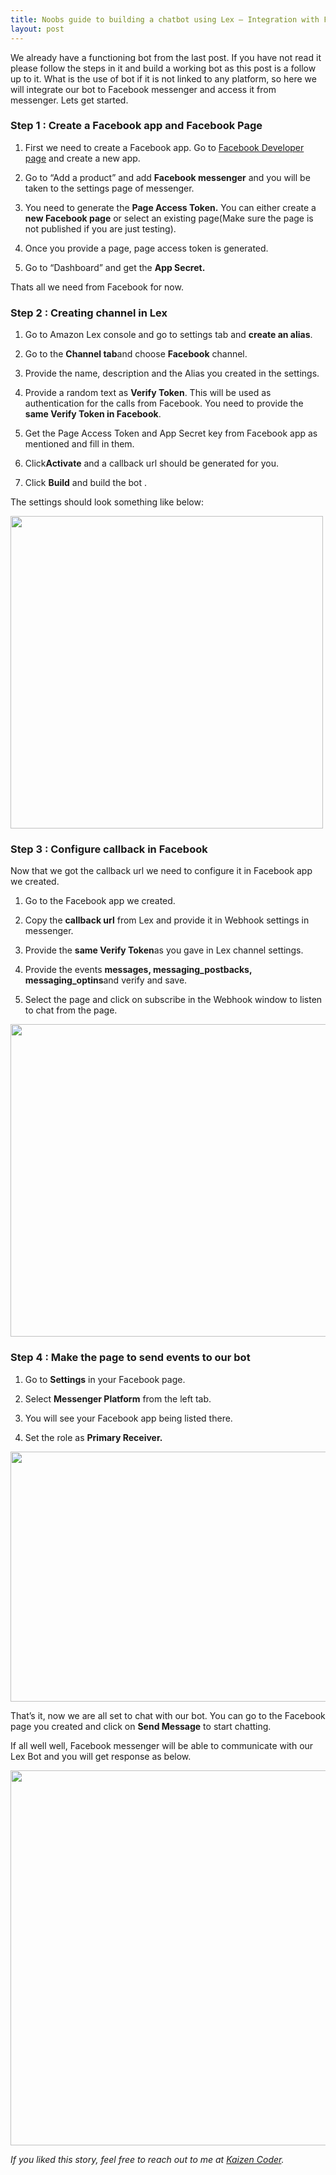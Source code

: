 ```yaml
---
title: Noobs guide to building a chatbot using Lex — Integration with Facebook
layout: post
---
```


We already have a functioning bot from the last post. If you have not read it please follow the steps in it and build a working bot as this post is a follow up to it. What is the use of bot if it is not linked to any platform, so here we will integrate our bot to Facebook messenger and access it from messenger. Lets get started.

### Step 1 : Create a Facebook app and Facebook Page

1. First we need to create a Facebook app. Go to [Facebook Developer page](https://developers.facebook.com/) and create a new app.

1. Go to “Add a product” and add **Facebook messenger** and you will be taken to the settings page of messenger.

1. You need to generate the **Page Access Token.**  You can either create a **new Facebook page** or select an existing page(Make sure the page is not published if you are just testing).

1. Once you provide a page, page access token is generated.

1. Go to “Dashboard” and get the **App Secret.**

Thats all we need from Facebook for now.

### Step 2 : Creating channel in Lex

1. Go to Amazon Lex console and go to settings tab and **create an alias**.

1. Go to the **Channel tab**and choose **Facebook** channel.

1. Provide the name, description and the Alias you created in the settings.

1. Provide a random text as **Verify Token**. This will be used as authentication for the calls from Facebook. You need to provide the **same Verify Token in Facebook**.

1. Get the Page Access Token and App Secret key from Facebook app as mentioned and fill in them.

1. Click**Activate** and a callback url should be generated for you.

1. Click **Build** and build the bot .

The settings should look something like below:
<p>
<img style="height:500px;width:500px" src="https://cdn-images-1.medium.com/max/3316/1*PmiZmE_v52IBuM0VRua29w.png">
</p>

### Step 3 : Configure callback in Facebook

Now that we got the callback url we need to configure it in Facebook app we created.

1. Go to the Facebook app we created.

1. Copy the **callback url** from Lex and provide it in Webhook settings in messenger.

1. Provide the **same Verify Token**as you gave in Lex channel settings.

1. Provide the events **messages, messaging_postbacks, messaging_optins**and verify and save.

1. Select the page and click on subscribe in the Webhook window to listen to chat from the page.

<p>
<img style="height:500px;width:700px" src="https://cdn-images-1.medium.com/max/3640/1*gbEMK-b6PwqZVCLpgTod_Q.png">
</p>



### Step 4 : Make the page to send events to our bot

1. Go to **Settings** in your Facebook page.

1. Select **Messenger Platform** from the left tab.

1. You will see your Facebook app being listed there.

1. Set the role as **Primary Receiver.**

<p>
<img style="height:400px;width:800px" src="https://cdn-images-1.medium.com/max/2584/1*UynyDqMjcOwHxSM8U2gtNw.png">
</p>




That’s it, now we are all set to chat with our bot. You can go to the Facebook page you created and click on **Send Message** to start chatting.

If all well well, Facebook messenger will be able to communicate with our Lex Bot and you will get response as below.

<p>
<img style="height:600px;width:600px" src="https://cdn-images-1.medium.com/max/2000/1*EXQROrGO7kcSny6ZxJOeTA.png">
</p>


*If you liked this story, feel free to reach out to me at [Kaizen Coder](https://kaizencoder.com/).*